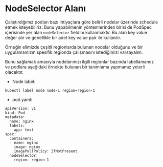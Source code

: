# NodeSelector Alanı

Çalıştırdığımız podları bazı ihtiyaçlara göre belirli nodelar üzerinde schedule etmek isteyebiliriz. Bunu yapabilmenin yöntemlerinden birisi de PodSpec içerisinde yer alan `nodeSelector` fieldını kullanmaktır. Bu alan key value değer alır ve genellikle bir adet key value pair ile kullanılır.

Örneğin elimizde çeşitli regionlarda bulunan nodelar olduğunu ve bir uygulamamızın spesifik regionda çalışmasını istediğimizi varsayalım.

Bunu sağlamak amacıyla nodelarımızı ilgili regionlar bazında labellamamız ve podlara aşağıdaki örnekte bulunan bir tanımlama yapmamız yeterli olacaktır.

- Node label:

`kubectl label node node-1 region=region-1`

- pod.yaml:

```
apiVersion: v1
kind: Pod
metadata:
  name: nginx
  labels:
    app: test
spec:
  containers:
  - name: nginx
    image: nginx
    imagePullPolicy: IfNotPresent
  nodeSelector:
    region: region-1
```